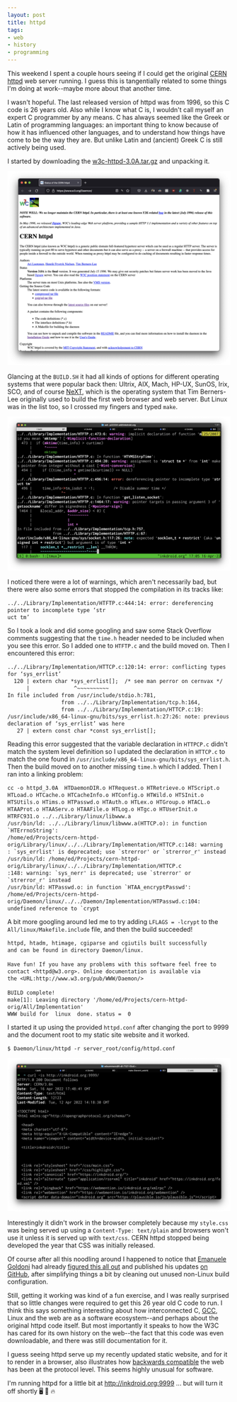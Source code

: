 ```yaml
---
layout: post
title: httpd
tags:
- web
- history
- programming
---
```


This weekend I spent a couple hours seeing if I could get the original [CERN httpd] web server running. I guess this is tangentially related to some things I'm doing at work--maybe more about that another time.

I wasn't hopeful. The last released version of httpd was from 1996, so this C code is 26 years old. Also while I know what C is, I wouldn't call myself an expert C programmer by any means. C has always seemed like the Greek or Latin of programming languages: an important thing to know because of how it has influenced other languages, and to understand how things have come to be the way they are. But unlike Latin and (ancient) Greek C is still actively being used.

I started by downloading the [w3c-httpd-3.0A.tar.gz](https://www.w3.org/Daemon/httpd/w3c-httpd-3.0A.tar.gz) and unpacking it.

<a href="https://www.w3.org/Daemon/httpd/"><img src="/images/cern-httpd.png" class="img-responsive"></a>

Glancing at the `BUILD.SH` it had all kinds of options for different operating systems that were popular back then: Ultrix, AIX, Mach, HP-UX, SunOS, Irix, SCO, and of course [NeXT], which is the operating system that Tim Berners-Lee originally used to build the first web browser and web server. But Linux was in the list too, so I crossed my fingers and typed `make`.

<img src="/images/cern-httpd-compile.png" class="img-responsive">

I noticed there were a lot of warnings, which aren't necessarily bad, but there were also some errors that stopped the compilation in its tracks like:

```
../../Library/Implementation/HTFTP.c:444:14: error: dereferencing pointer to incomplete type ‘str
uct tm’
```

So I took a look and did some googling and saw some Stack Overflow comments suggesting that the `time.h` header needed to be included when you see this error. So I added one to `HTFTP.c` and the build moved on. Then I encountered this error:

```
../../Library/Implementation/HTTCP.c:120:14: error: conflicting types for ‘sys_errlist’
  120 | extern char *sys_errlist[];  /* see man perror on cernvax */
      |              ^~~~~~~~~~~
In file included from /usr/include/stdio.h:781,
                 from ../../Library/Implementation/tcp.h:164,
                 from ../../Library/Implementation/HTTCP.c:19:
/usr/include/x86_64-linux-gnu/bits/sys_errlist.h:27:26: note: previous declaration of ‘sys_errlist’ was here
   27 | extern const char *const sys_errlist[];
```

Reading this error suggested that the variable declaration in `HTTPCP.c` didn't match the system level definition so I updated the declaration in `HTTCP.c` to match the one found in `/usr/include/x86_64-linux-gnu/bits/sys_errlist.h`. Then the build moved on to another missing `time.h` which I added. Then I ran into a linking problem:

```
cc -o httpd_3.0A  HTDaemonDIR.o HTRequest.o HTRetrieve.o HTScript.o HTLoad.o HTCache.o HTCacheInfo.o HTConfig.o HTWild.o HTSInit.o HTSUtils.o HTims.o HTPasswd.o HTAuth.o HTLex.o HTGroup.o HTACL.o HTAAProt.o HTAAServ.o HTAAFile.o HTLog.o HTgc.o HTUserInit.o HTRFC931.o ../../Library/linux/libwww.a
/usr/bin/ld: ../../Library/linux/libwww.a(HTTCP.o): in function `HTErrnoString':
/home/ed/Projects/cern-httpd-orig/Library/linux/../../Library/Implementation/HTTCP.c:148: warning
: `sys_errlist' is deprecated; use `strerror' or `strerror_r' instead
/usr/bin/ld: /home/ed/Projects/cern-httpd-orig/Library/linux/../../Library/Implementation/HTTCP.c
:148: warning: `sys_nerr' is deprecated; use `strerror' or `strerror_r' instead
/usr/bin/ld: HTPasswd.o: in function `HTAA_encryptPasswd':
/home/ed/Projects/cern-httpd-orig/Daemon/linux/../../Daemon/Implementation/HTPasswd.c:104: undefined reference to `crypt
```

A bit more googling around led me to try adding `LFLAGS = -lcrypt` to the `All/linux/Makefile.include` file, and then the build succeeded!

```
httpd, htadm, htimage, cgiparse and cgiutils built successfully
and can be found in directory Daemon/linux.

Have fun! If you have any problems with this software feel free to
contact <httpd@w3.org>. Online documentation is available via
the <URL:http://www.w3.org/pub/WWW/Daemon/>

BUILD complete!
make[1]: Leaving directory '/home/ed/Projects/cern-httpd-orig/All/Implementation'
WWW build for  linux  done. status =  0
```

I started it up using the provided `httpd.conf` after changing the port to 9999 and the document root to my static site website and it worked.

```
$ Daemon/linux/httpd -r server_root/config/httpd.conf
```

<img class="img-responsive" src="/images/cern-httpd-curl.png">

Interestingly it didn't work in the browser completely because my `style.css` was being served up using a `Content-Type: text/plain` and browsers won't use it unless it is served up with `text/css`. CERN httpd stopped being developed the year that CSS was initially released.

Of course after all this noodling around I happened to notice that [Emanuele Goldoni] had already [figured this all out] and published his updates [on GitHub], after simplifying things a bit by cleaning out unused non-Linux build configuration.

Still, getting it working was kind of a fun exercise, and I was really surprised that so little changes were required to get this 26 year old C code to run. I think this says something interesting about how interconnected C, [GCC], Linux and the web are as a software ecosystem--and perhaps about the original httpd code itself. But most importantly it speaks to how the W3C has cared for its own history on the web--the fact that this code was even downloadable, and there was still documentation for it.

I guess seeing httpd serve up my recently updated static website, and for it to render in a browser, also illustrates how [backwards compatible] the web has been at the protocol level. This seems highly unusual for software.

I'm running httpd for a little bit at <a href="http://inkdroid.org:9999">http://inkdroid.org:9999</a> ... but will turn it off shortly 🖥  🐞  🔥


[figured this all out]: https://github.com/emanueleg/cern-httpd/commit/de776a31f028021ce538552e5aca71cd31071746
[on GitHub]: https://github.com/emanueleg/cern-httpd/
[Emanuele Goldoni]: https://www.linkedin.com/in/emanuelegoldoni/
[CERN httpd]: https://www.w3.org/Daemon/
[NeXT]: https://en.wikipedia.org/wiki/NeXT
[GCC]: https://en.wikipedia.org/wiki/GNU_Compiler_Collection
[backwards compatible]: https://www.w3.org/People/Bos/DesignGuide/compatibility.html
